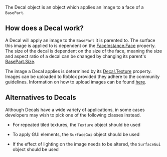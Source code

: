 The Decal object is an object which applies an image to a face of a `BasePart`.

## How does a Decal work?

A Decal will apply an image to the `BasePart` it is parented to. The surface this image is applied to is dependent on the [FaceInstance.Face](https://developer.roblox.com/api-reference/property/FaceInstance/Face) property. The size of the decal is dependent on the size of the face, meaning the size and aspect ratio of a decal can be changed by changing its parent's [BasePart.Size](https://developer.roblox.com/api-reference/property/BasePart/Size).

The image a Decal applies is determined by its [Decal.Texture](https://developer.roblox.com/api-reference/property/Decal/Texture) property. Images can be uploaded to Roblox provided they adhere to the community guidelines. Information on how to upload images can be found [here](https://developer.roblox.com/search#stq=How%20to%20upload%20a%20Decal).

## Alternatives to Decals

Although Decals have a wide variety of applications, in some cases developers may wish to pick one of the following classes instead.

 - For repeated tiled textures, the `Texture` object should be used

 - To apply GUI elements, the `SurfaceGui` object should be used

 - If the effect of lighting on the image needs to be altered, the `SurfaceGui` object should be used

[1]: https://developer.roblox.com/articles/How-to-upload-a-Decal